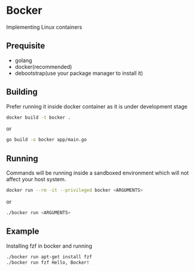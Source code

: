 # Bocker

Implementing Linux containers

## Prequisite

- golang
- docker(recommended)
- debootstrap(use your package manager to install it)

## Building

Prefer running it inside docker container as it is under development stage

```bash
docker build -t bocker .
```

or

```bash
go build -o bocker app/main.go
```

## Running

Commands will be running inside a sandboxed environment which will not affect your host system.

```bash
docker run --rm -it --privileged bocker <ARGUMENTS>
```

or

```bash
./bocker run <ARGUMENTS>
```

## Example

Installing fzf in bocker and running

```bash
./bocker run apt-get install fzf
./bocker run fzf Hello, Bocker!
```
